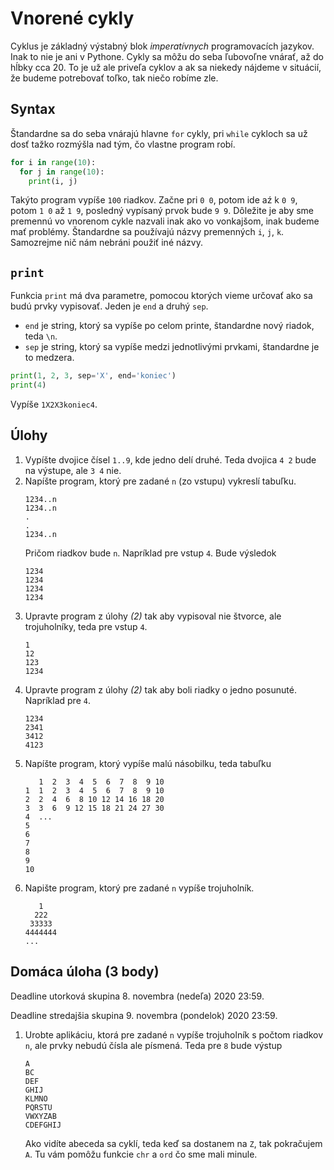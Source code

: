 # Vnorené cykly

Cyklus je základný výstabný blok *imperatívnych* programovacích jazykov. Inak to nie je ani v Pythone. Cykly sa môžu do seba ľubovoľne vnárať, až do hĺbky cca 20. To je už ale priveľa cyklov a ak sa niekedy nájdeme v situácií, že budeme potrebovať toľko, tak niečo robíme zle. 

## Syntax

Štandardne sa do seba vnárajú hlavne `for` cykly, pri `while` cykloch sa už dosť tažko rozmýšla nad tým, čo vlastne program robí. 

```py
for i in range(10):
  for j in range(10):
    print(i, j)
```

Takýto program vypíše `100` riadkov. Začne pri `0 0`, potom ide aź k `0 9`, potom `1 0` až `1 9`, posledný vypísaný prvok bude `9 9`. Dôležite je aby sme premennú vo vnorenom cykle nazvali inak ako vo vonkajšom, inak budeme mať problémy. Štandardne sa používajú názvy premenných `i`, `j`, `k`. Samozrejme nič nám nebráni použiť iné názvy.

## `print`

Funkcia `print` má dva parametre, pomocou ktorých vieme určovať ako sa budú prvky vypisovať. Jeden je `end` a druhý `sep`.

* `end` je string, ktorý sa vypíše po celom printe, štandardne nový riadok, teda `\n`. 
* `sep` je string, ktorý sa vypíše medzi jednotlivými prvkami, štandardne je to medzera. 

```py
print(1, 2, 3, sep='X', end='koniec')
print(4)
```

Vypíše `1X2X3koniec4`.

## Úlohy

1. Vypíšte dvojice čísel `1..9`, kde jedno delí druhé. Teda dvojica `4 2` bude na výstupe, ale `3 4` nie. 
2. Napíšte program, ktorý pre zadané `n` (zo vstupu) vykreslí tabuľku. 
   ```
   1234..n
   1234..n
   .
   .
   1234..n
   ```
   Pričom riadkov bude `n`. Napríklad pre vstup `4`. Bude výsledok 
   ```
   1234
   1234
   1234
   1234
   ```
3. Upravte program z úlohy *(2)* tak aby vypisoval nie štvorce, ale trojuholníky, teda pre vstup `4`. 
   ```
   1
   12
   123
   1234
   ```
4. Upravte program z úlohy *(2)* tak aby boli riadky o jedno posunuté. Napríklad pre `4`.
   ```
   1234
   2341
   3412
   4123
   ```
5. Napíšte program, ktorý vypíše malú násobilku, teda tabuľku
   ```
      1  2  3  4  5  6  7  8  9 10
   1  1  2  3  4  5  6  7  8  9 10
   2  2  4  6  8 10 12 14 16 18 20
   3  3  6  9 12 15 18 21 24 27 30
   4  ...
   5
   6
   7
   8
   9
   10
   ```
6. Napište program, ktorý pre zadané `n` vypíše trojuholník. 
   ```
      1
     222
    33333
   4444444
   ...
   ```

## Domáca úloha (3 body)

Deadline utorková skupina 8. novembra (nedeľa) 2020 23:59.

Deadline stredajšia skupina 9. novembra (pondelok) 2020 23:59.

1. Urobte aplikáciu, ktorá pre zadané `n` vypíše trojuholník s počtom riadkov `n`, ale prvky nebudú čísla ale písmená. Teda pre `8` bude výstup
   ```
   A
   BC
   DEF
   GHIJ
   KLMNO
   PQRSTU
   VWXYZAB
   CDEFGHIJ
   ```
   Ako vidíte abeceda sa cyklí, teda keď sa dostanem na `Z`, tak pokračujem `A`. Tu vám pomôžu funkcie `chr` a `ord` čo sme mali minule. 